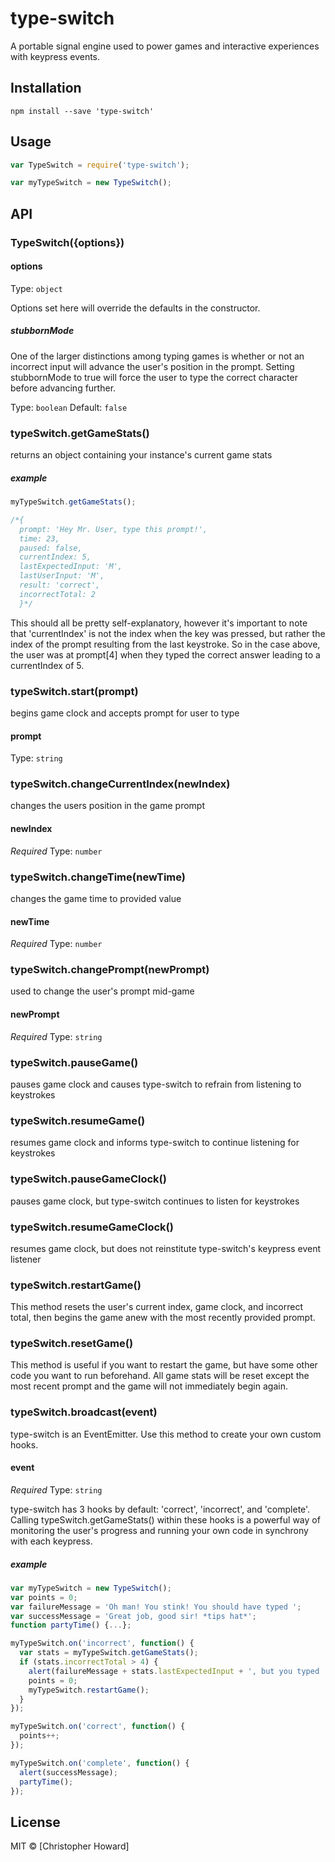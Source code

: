# type-switch
A portable signal engine used to power games and interactive experiences with keypress events.

## Installation
```
npm install --save 'type-switch'
```

## Usage
```js
var TypeSwitch = require('type-switch');

var myTypeSwitch = new TypeSwitch();
```

## API

### TypeSwitch({options})

#### options

Type: `object`

Options set here will override the defaults in the constructor.

##### stubbornMode

One of the larger distinctions among typing games is whether or not an incorrect input will advance the user's position in the prompt. Setting stubbornMode to true will force the user to type the correct character before advancing further.

Type: `boolean`
Default: `false`

### typeSwitch.getGameStats()

returns an object containing your instance's current game stats

##### example
```js
myTypeSwitch.getGameStats();

/*{
  prompt: 'Hey Mr. User, type this prompt!',
  time: 23,
  paused: false,
  currentIndex: 5,
  lastExpectedInput: 'M',
  lastUserInput: 'M',
  result: 'correct',
  incorrectTotal: 2
  }*/
```

This should all be pretty self-explanatory, however it's important to note that 'currentIndex' is not the index when the key was pressed, but rather the index of the prompt resulting from the last keystroke. So in the case above, the user was at prompt[4] when they typed the correct answer leading to a currentIndex of 5.

### typeSwitch.start(prompt)

begins game clock and accepts prompt for user to type

#### prompt

Type: `string`

### typeSwitch.changeCurrentIndex(newIndex)

changes the users position in the game prompt

#### newIndex

*Required*
Type: `number`

### typeSwitch.changeTime(newTime)

changes the game time to provided value

#### newTime

*Required*
Type: `number`

### typeSwitch.changePrompt(newPrompt)

used to change the user's prompt mid-game

#### newPrompt

*Required*
Type: `string`

### typeSwitch.pauseGame()

pauses game clock and causes type-switch to refrain from listening to keystrokes

### typeSwitch.resumeGame()

resumes game clock and informs type-switch to continue listening for keystrokes

### typeSwitch.pauseGameClock()

pauses game clock, but type-switch continues to listen for keystrokes

### typeSwitch.resumeGameClock()

resumes game clock, but does not reinstitute type-switch's keypress event listener

### typeSwitch.restartGame()

This method resets the user's current index, game clock, and incorrect total, then begins the game anew with the most recently provided prompt.

### typeSwitch.resetGame()

This method is useful if you want to restart the game, but have some other code you want to run beforehand. All game stats will be reset except the most recent prompt and the game will not immediately begin again.

### typeSwitch.broadcast(event)

type-switch is an EventEmitter. Use this method to create your own custom hooks.

#### event

*Required*
Type: `string`

type-switch has 3 hooks by default: 'correct', 'incorrect', and 'complete'. Calling typeSwitch.getGameStats() within these hooks is a powerful way of monitoring the user's progress and running your own code in synchrony with each keypress.

##### example
```js
var myTypeSwitch = new TypeSwitch();
var points = 0;
var failureMessage = 'Oh man! You stink! You should have typed ';
var successMessage = 'Great job, good sir! *tips hat*';
function partyTime() {...};

myTypeSwitch.on('incorrect', function() {
  var stats = myTypeSwitch.getGameStats();
  if (stats.incorrectTotal > 4) {
    alert(failureMessage + stats.lastExpectedInput + ', but you typed ' + stats.lastUserInput + ', time to start over!');
    points = 0;
    myTypeSwitch.restartGame();
  }
});

myTypeSwitch.on('correct', function() {
  points++;
});

myTypeSwitch.on('complete', function() {
  alert(successMessage);
  partyTime();
});
```

## License

MIT © [Christopher Howard]
